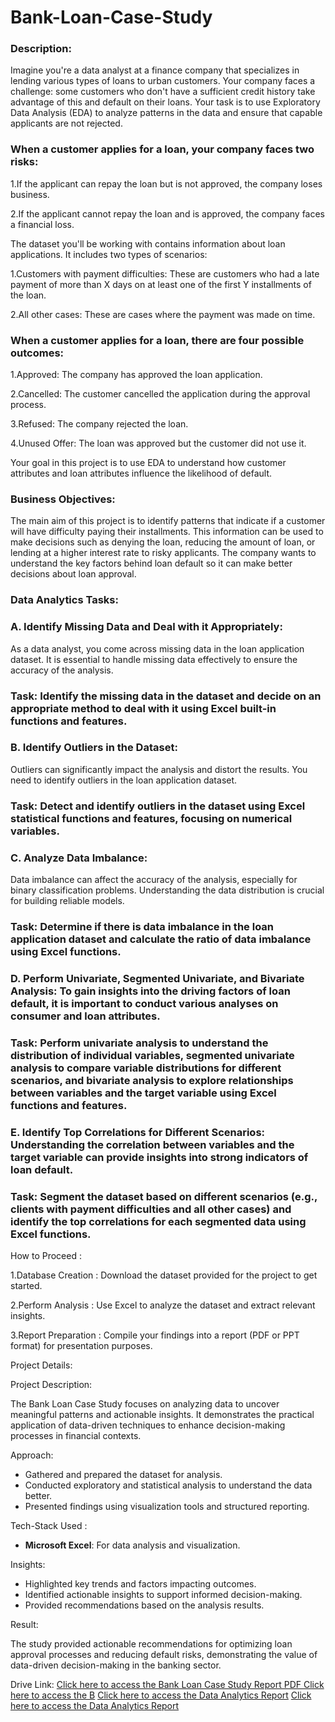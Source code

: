 # Bank-Loan-Case-Study
### Description:
Imagine you're a data analyst at a finance company that specializes in lending various types of loans to urban customers. Your company faces a challenge: some customers who don't have a sufficient credit history take advantage of this and default on their loans. Your task is to use Exploratory Data Analysis (EDA) to analyze patterns in the data and ensure that capable applicants are not rejected.

### When a customer applies for a loan, your company faces two risks:

1.If the applicant can repay the loan but is not approved, the company loses business.

2.If the applicant cannot repay the loan and is approved, the company faces a financial loss.

The dataset you'll be working with contains information about loan applications. It includes two types of scenarios:

1.Customers with payment difficulties: These are customers who had a late payment of more than X days on at least one of the first Y installments of the loan.

2.All other cases: These are cases where the payment was made on time.
### When a customer applies for a loan, there are four possible outcomes:

1.Approved: The company has approved the loan application.

2.Cancelled: The customer cancelled the application during the approval process.

3.Refused: The company rejected the loan.

4.Unused Offer: The loan was approved but the customer did not use it.

Your goal in this project is to use EDA to understand how customer attributes and loan attributes influence the likelihood of default.

### Business Objectives:

The main aim of this project is to identify patterns that indicate if a customer will have difficulty paying their installments. This information can be used to make decisions such as denying the loan, reducing the amount of loan, or lending at a higher interest rate to risky applicants. The company wants to understand the key factors behind loan default so it can make better decisions about loan approval.

### Data Analytics Tasks:


### A. Identify Missing Data and Deal with it Appropriately:
As a data analyst, you come across missing data in the loan application dataset. It is essential to handle missing data effectively to ensure the accuracy of the analysis.

### Task: Identify the missing data in the dataset and decide on an appropriate method to deal with it using Excel built-in functions and features.

### B. Identify Outliers in the Dataset:
Outliers can significantly impact the analysis and distort the results. You need to identify outliers in the loan application dataset.

### Task: Detect and identify outliers in the dataset using Excel statistical functions and features, focusing on numerical variables.

### C. Analyze Data Imbalance: 
Data imbalance can affect the accuracy of the analysis, especially for binary classification problems. Understanding the data distribution is crucial for building reliable models.

### Task: Determine if there is data imbalance in the loan application dataset and calculate the ratio of data imbalance using Excel functions.

### D. Perform Univariate, Segmented Univariate, and Bivariate Analysis: To gain insights into the driving factors of loan default, it is important to conduct various analyses on consumer and loan attributes.

### Task: Perform univariate analysis to understand the distribution of individual variables, segmented univariate analysis to compare variable distributions for different scenarios, and bivariate analysis to explore relationships between variables and the target variable using Excel functions and features.


### E. Identify Top Correlations for Different Scenarios: Understanding the correlation between variables and the target variable can provide insights into strong indicators of loan default.

### Task: Segment the dataset based on different scenarios (e.g., clients with payment difficulties and all other cases) and identify the top correlations for each segmented data using Excel functions.

How to Proceed :

1.Database Creation :  Download the dataset provided for the project to get started.

2.Perform Analysis :   Use Excel to analyze the dataset and extract relevant insights.

3.Report Preparation : Compile your findings into a report (PDF or PPT format) for presentation purposes.

Project Details:

Project Description:

The Bank Loan Case Study focuses on analyzing data to uncover meaningful patterns and actionable insights. It demonstrates the practical application of data-driven techniques to enhance decision-making processes in financial contexts.

Approach:
- Gathered and prepared the dataset for analysis.  
- Conducted exploratory and statistical analysis to understand the data better.  
- Presented findings using visualization tools and structured reporting.


Tech-Stack Used :
- **Microsoft Excel**: For data analysis and visualization.  

Insights:
- Highlighted key trends and factors impacting outcomes.  
- Identified actionable insights to support informed decision-making.  
- Provided recommendations based on the analysis results.

Result:

The study provided actionable recommendations for optimizing loan approval processes and reducing default risks, demonstrating the value of data-driven decision-making in the banking sector.

Drive Link:
[Click here to access the Bank Loan Case Study Report PDF ](https://drive.google.com/file/d/1BjsLh13IkVxgAd8XqgC_iw_YLbKf0WWv/view?usp=sharing)
[Click here to access the B](./data-analytics-process.pdf)
[Click here to access the Data Analytics Report](./data-analytics-process.pdf)
[Click here to access the Data Analytics Report](./data-analytics-process.pdf)
